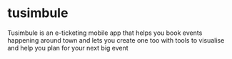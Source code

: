 # tusimbule
Tusimbule is an e-ticketing mobile app that helps you book events happening around town and lets you create one too with tools to visualise and help you plan for your next big event
